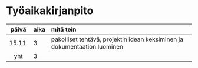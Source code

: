 # Työaikakirjanpito

| päivä | aika | mitä tein |
| :----:|:-----| :-----|
| 15.11. | 3 | pakolliset tehtävä, projektin idean keksiminen ja dokumentaation luominen |
| yht | 3 | |
